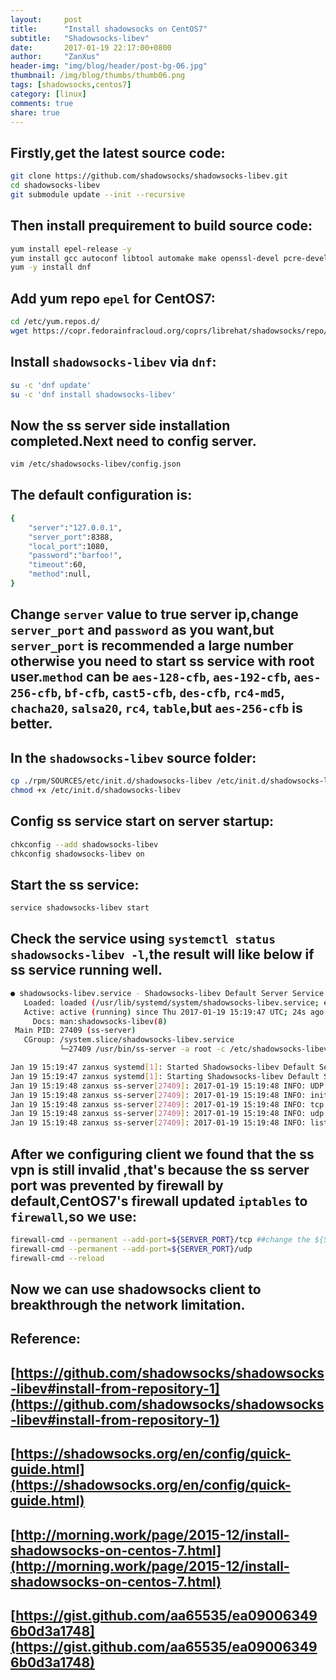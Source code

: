 ```yaml
---
layout:     post
title:      "Install shadowsocks on CentOS7"
subtitle:   "Shadowsocks-libev"
date:       2017-01-19 22:17:00+0800
author:     "ZanXus"
header-img: "img/blog/header/post-bg-06.jpg"
thumbnail: /img/blog/thumbs/thumb06.png
tags: [shadowsocks,centos7]
category: [linux]
comments: true
share: true
---
```



## Firstly,get the latest source code:

```sh
git clone https://github.com/shadowsocks/shadowsocks-libev.git
cd shadowsocks-libev
git submodule update --init --recursive
```

## Then install prequirement to build source code:

```sh
yum install epel-release -y
yum install gcc autoconf libtool automake make openssl-devel pcre-devel asciidoc xmlto zlib-devel openssl-devel libsodium-devel udns-devel libev-devel  -y
yum -y install dnf
```

## Add yum repo `epel` for CentOS7:

```sh
cd /etc/yum.repos.d/
wget https://copr.fedorainfracloud.org/coprs/librehat/shadowsocks/repo/epel-7/librehat-shadowsocks-epel-7.repo
```

## Install `shadowsocks-libev` via `dnf`:

```sh
su -c 'dnf update'
su -c 'dnf install shadowsocks-libev'
```

## Now the ss server side installation completed.Next need to config server.

```sh
vim /etc/shadowsocks-libev/config.json
```

## The default configuration is:
```sh
{
    "server":"127.0.0.1",
    "server_port":8388,
    "local_port":1080,
    "password":"barfoo!",
    "timeout":60,
    "method":null,
}
```

## Change `server` value to true server ip,change `server_port`  and `password` as you want,but `server_port` is recommended a large number otherwise you need to start ss service with root user.`method` can be `aes-128-cfb`, `aes-192-cfb`, `aes-256-cfb`, `bf-cfb`, `cast5-cfb`, `des-cfb`, `rc4-md5`, `chacha20`, `salsa20`, `rc4`, `table`,but `aes-256-cfb` is better.

## In the `shadowsocks-libev` source folder:

```sh
cp ./rpm/SOURCES/etc/init.d/shadowsocks-libev /etc/init.d/shadowsocks-libev
chmod +x /etc/init.d/shadowsocks-libev
```

## Config ss service start on server startup:

```sh
chkconfig --add shadowsocks-libev
chkconfig shadowsocks-libev on
```

## Start the ss service:

```sh
service shadowsocks-libev start
```

## Check the service using `systemctl status shadowsocks-libev -l`,the result will like below if  ss service running well.
```sh
● shadowsocks-libev.service - Shadowsocks-libev Default Server Service
   Loaded: loaded (/usr/lib/systemd/system/shadowsocks-libev.service; enabled; vendor preset: disabled)
   Active: active (running) since Thu 2017-01-19 15:19:47 UTC; 24s ago
     Docs: man:shadowsocks-libev(8)
 Main PID: 27409 (ss-server)
   CGroup: /system.slice/shadowsocks-libev.service
           └─27409 /usr/bin/ss-server -a root -c /etc/shadowsocks-libev/config.json -u

Jan 19 15:19:47 zanxus systemd[1]: Started Shadowsocks-libev Default Server Service.
Jan 19 15:19:47 zanxus systemd[1]: Starting Shadowsocks-libev Default Server Service...
Jan 19 15:19:48 zanxus ss-server[27409]: 2017-01-19 15:19:48 INFO: UDP relay enabled
Jan 19 15:19:48 zanxus ss-server[27409]: 2017-01-19 15:19:48 INFO: initializing ciphers... aes-256-cfb
Jan 19 15:19:48 zanxus ss-server[27409]: 2017-01-19 15:19:48 INFO: tcp port reuse enabled
Jan 19 15:19:48 zanxus ss-server[27409]: 2017-01-19 15:19:48 INFO: udp port reuse enabled
Jan 19 15:19:48 zanxus ss-server[27409]: 2017-01-19 15:19:48 INFO: listening at ${SERVER_IP}:${SERVER_PORT}
```

## After we configuring client we found that the ss vpn is still invalid ,that's because the ss server port was  prevented by firewall by default,CentOS7's firewall updated `iptables` to `firewall`,so we use:

```sh
firewall-cmd --permanent --add-port=${SERVER_PORT}/tcp ##change the ${SERVER_PORT} to real port
firewall-cmd --permanent --add-port=${SERVER_PORT}/udp
firewall-cmd --reload
```

## Now we can use shadowsocks  client to breakthrough the network limitation.

## Reference: 
##                    [https://github.com/shadowsocks/shadowsocks-libev#install-from-repository-1](https://github.com/shadowsocks/shadowsocks-libev#install-from-repository-1)
##                    [https://shadowsocks.org/en/config/quick-guide.html](https://shadowsocks.org/en/config/quick-guide.html)
##                    [http://morning.work/page/2015-12/install-shadowsocks-on-centos-7.html](http://morning.work/page/2015-12/install-shadowsocks-on-centos-7.html)
##                    [https://gist.github.com/aa65535/ea090063496b0d3a1748](https://gist.github.com/aa65535/ea090063496b0d3a1748)











